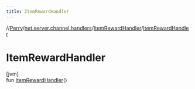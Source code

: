 ```yaml
---
title: ItemRewardHandler
---
```

//[Perry](../../../index.html)/[net.server.channel.handlers](../index.html)/[ItemRewardHandler](index.html)/[ItemRewardHandler](-item-reward-handler.html)



# ItemRewardHandler



[jvm]\
fun [ItemRewardHandler](-item-reward-handler.html)()




